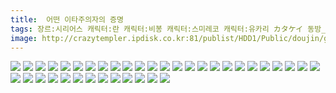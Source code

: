 ```yaml
---
title:  어떤 이타주의자의 증명
tags: 장르:시리어스 캐릭터:란 캐릭터:비봉 캐릭터:스미레코 캐릭터:유카리 カタケイ 동방_동인지/ㄴ이쪽_번역
image: http://crazytempler.ipdisk.co.kr:81/publist/HDD1/Public/doujin/ghap/5756/001.jpg
---
```

<img src="http://crazytempler.ipdisk.co.kr:81/publist/HDD1/Public/doujin/ghap/5756/001.jpg">
<img src="http://crazytempler.ipdisk.co.kr:81/publist/HDD1/Public/doujin/ghap/5756/002.jpg">
<img src="http://crazytempler.ipdisk.co.kr:81/publist/HDD1/Public/doujin/ghap/5756/003.jpg">
<img src="http://crazytempler.ipdisk.co.kr:81/publist/HDD1/Public/doujin/ghap/5756/004.jpg">
<img src="http://crazytempler.ipdisk.co.kr:81/publist/HDD1/Public/doujin/ghap/5756/005.jpg">
<img src="http://crazytempler.ipdisk.co.kr:81/publist/HDD1/Public/doujin/ghap/5756/006.jpg">
<img src="http://crazytempler.ipdisk.co.kr:81/publist/HDD1/Public/doujin/ghap/5756/007.jpg">
<img src="http://crazytempler.ipdisk.co.kr:81/publist/HDD1/Public/doujin/ghap/5756/008.jpg">
<img src="http://crazytempler.ipdisk.co.kr:81/publist/HDD1/Public/doujin/ghap/5756/009.jpg">
<img src="http://crazytempler.ipdisk.co.kr:81/publist/HDD1/Public/doujin/ghap/5756/010.jpg">
<img src="http://crazytempler.ipdisk.co.kr:81/publist/HDD1/Public/doujin/ghap/5756/011.jpg">
<img src="http://crazytempler.ipdisk.co.kr:81/publist/HDD1/Public/doujin/ghap/5756/012.jpg">
<img src="http://crazytempler.ipdisk.co.kr:81/publist/HDD1/Public/doujin/ghap/5756/013.jpg">
<img src="http://crazytempler.ipdisk.co.kr:81/publist/HDD1/Public/doujin/ghap/5756/014.jpg">
<img src="http://crazytempler.ipdisk.co.kr:81/publist/HDD1/Public/doujin/ghap/5756/015.jpg">
<img src="http://crazytempler.ipdisk.co.kr:81/publist/HDD1/Public/doujin/ghap/5756/016.jpg">
<img src="http://crazytempler.ipdisk.co.kr:81/publist/HDD1/Public/doujin/ghap/5756/017.jpg">
<img src="http://crazytempler.ipdisk.co.kr:81/publist/HDD1/Public/doujin/ghap/5756/018.jpg">
<img src="http://crazytempler.ipdisk.co.kr:81/publist/HDD1/Public/doujin/ghap/5756/019.jpg">
<img src="http://crazytempler.ipdisk.co.kr:81/publist/HDD1/Public/doujin/ghap/5756/020.jpg">
<img src="http://crazytempler.ipdisk.co.kr:81/publist/HDD1/Public/doujin/ghap/5756/021.jpg">
<img src="http://crazytempler.ipdisk.co.kr:81/publist/HDD1/Public/doujin/ghap/5756/022.jpg">
<img src="http://crazytempler.ipdisk.co.kr:81/publist/HDD1/Public/doujin/ghap/5756/023.jpg">
<img src="http://crazytempler.ipdisk.co.kr:81/publist/HDD1/Public/doujin/ghap/5756/024.jpg">
<img src="http://crazytempler.ipdisk.co.kr:81/publist/HDD1/Public/doujin/ghap/5756/025.jpg">
<img src="http://crazytempler.ipdisk.co.kr:81/publist/HDD1/Public/doujin/ghap/5756/026.jpg">
<img src="http://crazytempler.ipdisk.co.kr:81/publist/HDD1/Public/doujin/ghap/5756/027.jpg">
<img src="http://crazytempler.ipdisk.co.kr:81/publist/HDD1/Public/doujin/ghap/5756/028.jpg">
<img src="http://crazytempler.ipdisk.co.kr:81/publist/HDD1/Public/doujin/ghap/5756/029.jpg">
<img src="http://crazytempler.ipdisk.co.kr:81/publist/HDD1/Public/doujin/ghap/5756/030.jpg">
<img src="http://crazytempler.ipdisk.co.kr:81/publist/HDD1/Public/doujin/ghap/5756/031.jpg">
<img src="http://crazytempler.ipdisk.co.kr:81/publist/HDD1/Public/doujin/ghap/5756/032.jpg">
<img src="http://crazytempler.ipdisk.co.kr:81/publist/HDD1/Public/doujin/ghap/5756/033.jpg">
<img src="http://crazytempler.ipdisk.co.kr:81/publist/HDD1/Public/doujin/ghap/5756/034.jpg">
<img src="http://crazytempler.ipdisk.co.kr:81/publist/HDD1/Public/doujin/ghap/5756/035.jpg">
<img src="http://crazytempler.ipdisk.co.kr:81/publist/HDD1/Public/doujin/ghap/5756/036.jpg">
<img src="http://crazytempler.ipdisk.co.kr:81/publist/HDD1/Public/doujin/ghap/5756/037.jpg">
<img src="http://crazytempler.ipdisk.co.kr:81/publist/HDD1/Public/doujin/ghap/5756/038.jpg">
